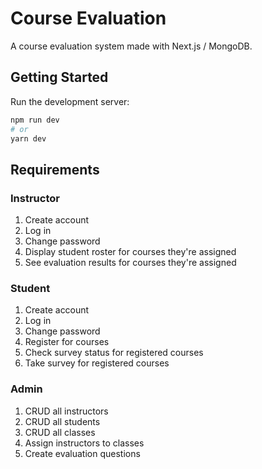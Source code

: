 # Course Evaluation
A course evaluation system made with Next.js / MongoDB.

## Getting Started

Run the development server:

```bash
npm run dev
# or
yarn dev
```

## Requirements
### Instructor
1. Create account
2. Log in
3. Change password
4. Display student roster for courses they're assigned
5. See evaluation results for courses they're assigned

### Student
1. Create account
2. Log in
3. Change password
4. Register for courses
5. Check survey status for registered courses
6. Take survey for registered courses

### Admin
1. CRUD all instructors
2. CRUD all students
3. CRUD all classes
4. Assign instructors to classes
5. Create evaluation questions
